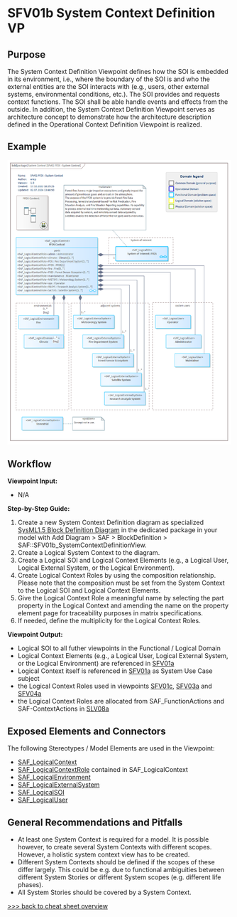# SFV01b System Context Definition VP

## Purpose
The System Context Definition Viewpoint defines how the SOI is embedded in its environment, i.e., where the boundary of the SOI is and who the external entities are the SOI interacts with (e.g., users, other external systems, environmental conditions, etc.). The SOI provides and requests context functions. The SOI shall be able handle events and effects from the outside. In addition, the System Context Definition Viewpoint serves as architecture concept to demonstrate how the architecture description defined in the Operational Context Definition Viewpoint is realized.

## Example
![SFV01b](../pics/SFV01b-example.png)

## Workflow
**Viewpoint Input:**
* N/A

**Step-by-Step Guide:**
1.	Create a new System Context Definition diagram as specialized [SysML1.5 Block Definition Diagram](https://sparxsystems.com/enterprise_architect_user_guide/16.1/modeling_languages/block_definition_diagrams.html) in the dedicated package in your model with Add Diagram > SAF > BlockDefinition > SAF::SFV01b_SystemContextDefinitionView.
2.	Create a Logical System Context to the diagram.
3.	Create a Logical SOI and Logical Context Elements (e.g., a Logical User, Logical External System, or the Logical Environment).
4.	Create Logical Context Roles by using the composition relationship. Please note that the composition must be set from the System Context to the Logical SOI and Logical Context Elements.
5.	Give the Logical Context Role a meaningful name by selecting the part property in the Logical Context and amending the name on the property element page for traceability purposes in matrix specifications. 
6.	If needed, define the multiplicity for the Logical Context Roles.

**Viewpoint Output:**
* Logical SOI to all futher viewpoints in the Functional / Logical Domain
* Logical Context Elements (e.g., a Logical User, Logical External System, or the Logical Environment) are referenced in [SFV01a](System-Use-Case-Viewpoint.md)
* Logical Context itself is referenced in [SFV01a](System-Use-Case-Viewpoint.md) as System Use Case subject
* the Logical Context Roles used in viewpoints [SFV01c](System-Context-Exchange.md), [SFV03a](System-Process-Viewpoint.md) and [SFV04a](System-Context-Interaction-Viewpoint.md)
* the Logical Context Roles are allocated from SAF_FunctionActions and SAF-ContextActions in [SLV08a](Logical-Functional-Mapping-Viewpoint.md)

## Exposed Elements and Connectors
The following Stereotypes / Model Elements are used in the Viewpoint:
* [SAF_LogicalContext](https://saf.gfse.org/userdoc/stereotypes.html#saf_logicalcontext)
* [SAF_LogicalContextRole](https://saf.gfse.org/userdoc/stereotypes.html#saf_logicalcontextrole) contained in SAF_LogicalContext
* [SAF_LogicalEnvironment](https://saf.gfse.org/userdoc/stereotypes.html#saf_logicalenvironment)
* [SAF_LogicalExternalSystem](https://saf.gfse.org/userdoc/stereotypes.html#saf_logicalexternalsystem)
* [SAF_LogicalSOI](https://saf.gfse.org/userdoc/stereotypes.html#saf_logicalsoi)
* [SAF_LogicalUser](https://saf.gfse.org/userdoc/stereotypes.html#saf_logicaluser)

## General Recommendations and Pitfalls
* At least one System Context is required for a model. It is possible however, to create several System Contexts with different scopes. However, a holistic system context view has to be created.
* Different System Contexts should be defined if the scopes of these differ largely. This could be e.g. due to functional ambiguities between different System Stories or different System scopes (e.g. different life phases).
* All System Stories should be covered by a System Context.

[>>> back to cheat sheet overview](../CheatSheet.md)
